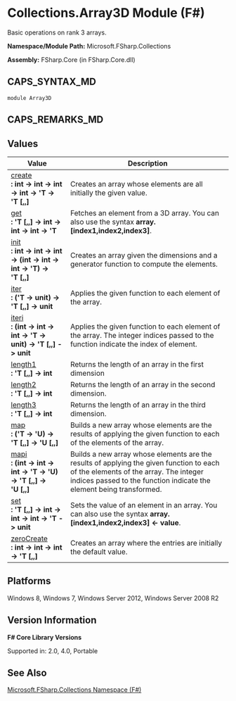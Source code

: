 # Collections.Array3D Module (F#)

Basic operations on rank 3 arrays.

**Namespace/Module Path:** Microsoft.FSharp.Collections

**Assembly:** FSharp.Core (in FSharp.Core.dll)


## CAPS_SYNTAX_MD

```
module Array3D
```

## CAPS_REMARKS_MD

## Values


|Value|Description|
|-----|-----------|
|[create](http://msdn.microsoft.com/en-us/library/ca930a5a-bf9d-4819-ba23-cc6bfb9c4233)<br />**: int -&gt; int -&gt; int -&gt; int -&gt; 'T -&gt; 'T [,,]**|Creates an array whose elements are all initially the given value.|
|[get](http://msdn.microsoft.com/en-us/library/c4f024ba-4bb6-492a-aa7d-bfb02576ac6b)<br />**: 'T [,,] -&gt; int -&gt; int -&gt; int -&gt; 'T**|Fetches an element from a 3D array. You can also use the syntax **array.[index1,index2,index3]**.|
|[init](http://msdn.microsoft.com/en-us/library/fcd89119-995c-4f28-9e79-7e8b14ca6f08)<br />**: int -&gt; int -&gt; int -&gt; (int -&gt; int -&gt; int -&gt; 'T) -&gt; 'T [,,]**|Creates an array given the dimensions and a generator function to compute the elements.|
|[iter](http://msdn.microsoft.com/en-us/library/99b0ab25-8fe7-47a8-a193-6d0dd9b0b630)<br />**: ('T -&gt; unit) -&gt; 'T [,,] -&gt; unit**|Applies the given function to each element of the array.|
|[iteri](http://msdn.microsoft.com/en-us/library/c4e1d5ec-7b6e-4aa3-9fab-d1ff443ee867)<br />**: (int -&gt; int -&gt; int -&gt; 'T -&gt; unit) -&gt; 'T [,,] -&gt; unit**|Applies the given function to each element of the array. The integer indices passed to the function indicate the index of element.|
|[length1](http://msdn.microsoft.com/en-us/library/6d655ea9-e1d5-49a4-96e7-30c4bb077bc5)<br />**: 'T [,,] -&gt; int**|Returns the length of an array in the first dimension|
|[length2](http://msdn.microsoft.com/en-us/library/367b5647-745f-4db8-b586-064622e04d98)<br />**: 'T [,,] -&gt; int**|Returns the length of an array in the second dimension.|
|[length3](http://msdn.microsoft.com/en-us/library/4995858d-ba53-4d61-81e0-1f8a553e4ac8)<br />**: 'T [,,] -&gt; int**|Returns the length of an array in the third dimension.|
|[map](http://msdn.microsoft.com/en-us/library/01f91430-9fb0-4fa3-bc7f-dbfd004487af)<br />**: ('T -&gt; 'U) -&gt; 'T [,,] -&gt; 'U [,,]**|Builds a new array whose elements are the results of applying the given function to each of the elements of the array.|
|[mapi](http://msdn.microsoft.com/en-us/library/99a1673b-524b-408d-ad6d-9179535f2ac6)<br />**: (int -&gt; int -&gt; int -&gt; 'T -&gt; 'U) -&gt; 'T [,,] -&gt; 'U [,,]**|Builds a new array whose elements are the results of applying the given function to each of the elements of the array. The integer indices passed to the function indicate the element being transformed.|
|[set](http://msdn.microsoft.com/en-us/library/825c1e6d-b9e0-4b45-8adf-c8fe46fe1d4b)<br />**: 'T [,,] -&gt; int -&gt; int -&gt; int -&gt; 'T -&gt; unit**|Sets the value of an element in an array. You can also use the syntax **array.[index1,index2,index3] &lt;- value**.|
|[zeroCreate](http://msdn.microsoft.com/en-us/library/a56ae875-8805-4527-b459-a7a97756ce84)<br />**: int -&gt; int -&gt; int -&gt; 'T [,,]**|Creates an array where the entries are initially the default value.|

## Platforms
Windows 8, Windows 7, Windows Server 2012, Windows Server 2008 R2


## Version Information
**F# Core Library Versions**

Supported in: 2.0, 4.0, Portable


## See Also
[Microsoft.FSharp.Collections Namespace &#40;F&#35;&#41;](Microsoft.FSharp.Collections+Namespace+%28F%23%29.md)

